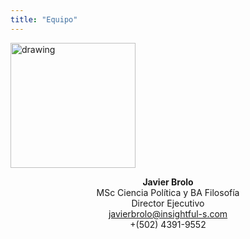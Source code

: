 ```yaml
---
title: "Equipo"
---
```


<img src="/img/Javier Brolo.jpg" alt="drawing" style="width:200px;">

<center>

<strong>Javier Brolo</strong> <br>
MSc Ciencia Política y BA Filosofía <br>
Director Ejecutivo <br> 
[javierbrolo@insightful-s.com](mailto:javierbrolo@insightful-s.com) <br>
+(502) 4391-9552

</center>

